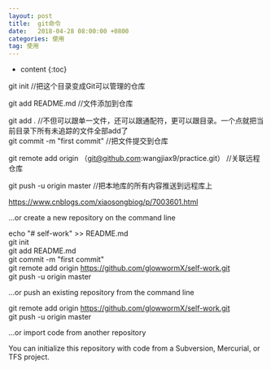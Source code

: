 ```yaml
---
layout: post
title:  git命令
date:   2018-04-28 08:00:00 +0800
categories: 使用
tag: 使用
---
```


* content
{:toc}

git init //把这个目录变成Git可以管理的仓库

git add README.md //文件添加到仓库

git add . //不但可以跟单一文件，还可以跟通配符，更可以跟目录。一个点就把当前目录下所有未追踪的文件全部add了    
git commit -m "first commit" //把文件提交到仓库

git remote add origin （git@github.com:wangjiax9/practice.git） //关联远程仓库

git push -u origin master //把本地库的所有内容推送到远程库上


https://www.cnblogs.com/xiaosongbiog/p/7003601.html   
 
…or create a new repository on the command line   

echo "# self-work" >> README.md   
git init   
git add README.md   
git commit -m "first commit"   
git remote add origin https://github.com/glowwormX/self-work.git   
git push -u origin master   

…or push an existing repository from the command line   

git remote add origin https://github.com/glowwormX/self-work.git   
git push -u origin master   

…or import code from another repository   

You can initialize this repository with code from a Subversion, Mercurial, or TFS project.   
